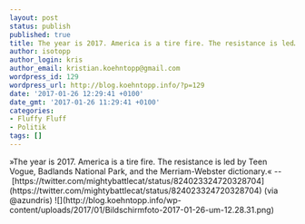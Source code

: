 ```yaml
---
layout: post
status: publish
published: true
title: The year is 2017. America is a tire fire. The resistance is led…
author: isotopp
author_login: kris
author_email: kristian.koehntopp@gmail.com
wordpress_id: 129
wordpress_url: http://blog.koehntopp.info/?p=129
date: '2017-01-26 12:29:41 +0100'
date_gmt: '2017-01-26 11:29:41 +0100'
categories:
- Fluffy Fluff
- Politik
tags: []
---
```

<p>»The year is 2017. America is a tire fire. The resistance is led by Teen Vogue, Badlands National Park, and the Merriam-Webster dictionary.« --&nbsp;[https://twitter.com/mightybattlecat/status/824023324720328704](https://twitter.com/mightybattlecat/status/824023324720328704) (via @azundris) ![](http://blog.koehntopp.info/wp-content/uploads/2017/01/Bildschirmfoto-2017-01-26-um-12.28.31.png)</p>
